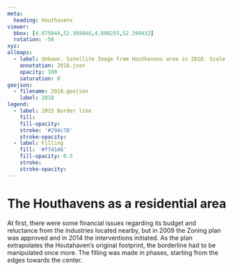```yaml
---
meta:
  heading: Houthavens
viewer:
  bbox: [4.875044,52.389848,4.890255,52.399432]
  rotation: -50
xyz:
allmaps:
  - label: Unkown. Satellite Image from Houthavens area in 2018. Scale none. Google Earth Pro. Accessed 3 October 2023.
    annotation: 2018.json
    opacity: 100
    saturation: 0
geojson:
  - filename: 2018.geojson
    label: 2018
legend:
  - label: 2015 Border line 
    fill:
    fill-opacity:
    stroke: '#294c78'
    stroke-opacity:
  - label: Filling 
    fill: '#f7d146'
    fill-opacity: 0.5
    stroke:
    stroke-opacity:
---
```

# The Houthavens as a residential area
At first, there were some financial issues regarding its budget and reluctance from the industries located nearby, but in 2009 the Zoning plan was approved and in 2014 the interventions initiated. As the plan extrapolates the Houtahaven’s original footprint, the borderline had to be manipulated once more. The filling was made in phases, starting from the edges towards the center.
